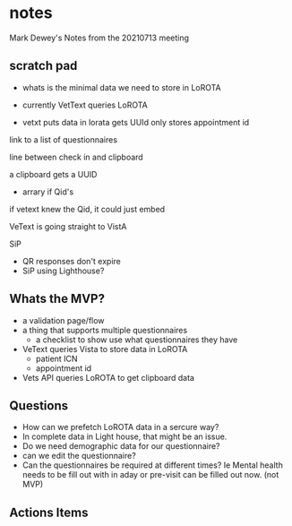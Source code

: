 # notes

Mark Dewey's Notes from the 20210713 meeting

## scratch pad

- whats is the minimal data we need to store in LoROTA
- currently VetText queries LoROTA

- vetxt puts data in lorata
gets UUId
only stores
  appointment id

link to a list of questionnaires

line between check in and clipboard

a clipboard gets a UUID

- arrary if Qid's

if vetext knew the Qid, it could just embed

VeText is going straight to VistA

SiP

- QR responses don't expire
- SiP using Lighthouse?

## Whats the MVP?

- a validation page/flow
- a thing that supports multiple questionnaires
  - a checklist to show use what questionnaires they have
- VeText queries Vista to store data in LoROTA
  - patient ICN
  - appointment id
- Vets API queries LoROTA to get clipboard data

## Questions

- How can we prefetch LoROTA data in a sercure way?
- In complete data in Light house, that might be an issue.
- Do we need demographic data for our questionnaire?
- can we edit the questionnaire?
- Can the questionnaires be required at different times? Ie Mental health needs to be fill out with in aday or pre-visit can be filled out now. (not MVP)

## Actions Items
